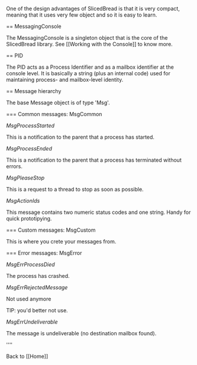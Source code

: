 
One of the design advantages of SlicedBread is that it is very compact, meaning that 
it uses very few object and so it is easy to learn.

== MessagingConsole

The MessagingConsole is a singleton object that is the core of the SlicedBread library.
See [[Working with the Console]] to know more.

== PID

The PID acts as a Process Identifier and as a mailbox identifier at the console level.
It is basically a string (plus an internal code) used for maintaining process- 
and mailbox-level identity.

== Message hierarchy

The base Message object is of type 'Msg'.

=== Common messages: MsgCommon

*MsgProcessStarted*

This is a notification to the parent that a process has started.

*MsgProcessEnded*

This is a notification to the parent that a process has terminated without errors.

*MsgPleaseStop*

This is a request to a thread to stop as soon as possible.

*MsgActionIds*

This message contains two numeric status codes and one string. Handy for quick prototipying.

=== Custom messages: MsgCustom

This is where you crete your messages from.

=== Error messages: MsgError

*MsgErrProcessDied*

The process has crashed.

*MsgErrRejectedMessage*

Not used anymore

TIP: you'd better not use.

*MsgErrUndeliverable*

The message is undeliverable (no destination mailbox found).



''''

Back to [[Home]]



